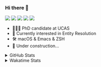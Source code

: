 ### Hi there 👋

[![](https://img.shields.io/badge/-Email-325180?logo=maildotru&logoColor=white&style=flat-square)](mailto:hi@wang.tianshu.me)
[![](https://img.shields.io/badge/-GitHub-black?logo=GitHub&style=flat-square)](https://github.com/tshu-w)
[![](https://img.shields.io/badge/-Telegram-26a5e4?labelColor=fafafa&logo=telegram&style=flat-square)](https://t.me/tshu_w) 
[![](https://img.shields.io/badge/-Twitter-1da1f2?logo=Twitter&logoColor=white&style=flat-square)](https://twitter.com/tshu_w)
[![](https://komarev.com/ghpvc/?username=tshu-w&color=blueviolet&style=flat-square)]()



- 🧑🏻‍🎓 PhD candidate at UCAS
- 🔭 Currently interested in Entity Resolution
- 🛠 macOS & Emacs & ZSH
- 🚧 Under construction...

<details>

<summary>GitHub Stats</summary>

![Tianshu's GitHub stats](https://github-readme-stats.vercel.app/api?username=tshu-w&show_icons=true&theme=buefy&count_private=true)
  
</details>


<details>
  <summary>Wakatime Stats</summary>

  Currently, files accessed by tramp cannot be tracked by wakatime, see https://github.com/wakatime/wakatime-mode/issues/27
  <br>
  
<!--START_SECTION:waka-->
**I'm an Early 🐤** 

```text
🌞 Morning    52 commits     ████░░░░░░░░░░░░░░░░░░░░░   18.31% 
🌆 Daytime    140 commits    ████████████░░░░░░░░░░░░░   49.3% 
🌃 Evening    87 commits     ███████░░░░░░░░░░░░░░░░░░   30.63% 
🌙 Night      5 commits      ░░░░░░░░░░░░░░░░░░░░░░░░░   1.76%

```
📅 **I'm Most Productive on Monday** 

```text
Monday       81 commits     ███████░░░░░░░░░░░░░░░░░░   28.52% 
Tuesday      50 commits     ████░░░░░░░░░░░░░░░░░░░░░   17.61% 
Wednesday    22 commits     ██░░░░░░░░░░░░░░░░░░░░░░░   7.75% 
Thursday     30 commits     ██░░░░░░░░░░░░░░░░░░░░░░░   10.56% 
Friday       45 commits     ████░░░░░░░░░░░░░░░░░░░░░   15.85% 
Saturday     34 commits     ███░░░░░░░░░░░░░░░░░░░░░░   11.97% 
Sunday       22 commits     ██░░░░░░░░░░░░░░░░░░░░░░░   7.75%

```


📊 **This Week I Spent My Time On** 

```text
💬 Programming Languages: 
sh                       21 hrs 50 mins      ██████████████████░░░░░░░   73.5% 
Org                      4 hrs 49 mins       ████░░░░░░░░░░░░░░░░░░░░░   16.25% 
Emacs Lisp               1 hr 52 mins        █░░░░░░░░░░░░░░░░░░░░░░░░   6.33% 
Bash                     47 mins             ░░░░░░░░░░░░░░░░░░░░░░░░░   2.67% 
Python                   9 mins              ░░░░░░░░░░░░░░░░░░░░░░░░░   0.52%

🔥 Editors: 
Zsh                      21 hrs 50 mins      ██████████████████░░░░░░░   73.5% 
Emacs                    7 hrs 52 mins       ██████░░░░░░░░░░░░░░░░░░░   26.5%

🐱‍💻 Projects: 
Terminal                 10 hrs 46 mins      █████████░░░░░░░░░░░░░░░░   36.23% 
lightning-template       6 hrs 6 mins        █████░░░░░░░░░░░░░░░░░░░░   20.57% 
Unknown Project          5 hrs 21 mins       ████░░░░░░░░░░░░░░░░░░░░░   18.05% 
universal-blocker        4 hrs 36 mins       ████░░░░░░░░░░░░░░░░░░░░░   15.53% 
emacs                    1 hr 46 mins        █░░░░░░░░░░░░░░░░░░░░░░░░   5.95%

💻 Operating System: 
Linux                    16 hrs 40 mins      ██████████████░░░░░░░░░░░   56.1% 
Mac                      13 hrs 2 mins       ███████████░░░░░░░░░░░░░░   43.9%

```

**I Mostly Code in Python** 

```text
Python                   8 repos             ██████████░░░░░░░░░░░░░░░   40.0% 
HTML                     2 repos             ██░░░░░░░░░░░░░░░░░░░░░░░   10.0% 
Emacs Lisp               2 repos             ██░░░░░░░░░░░░░░░░░░░░░░░   10.0% 
JavaScript               2 repos             ██░░░░░░░░░░░░░░░░░░░░░░░   10.0% 
TeX                      2 repos             ██░░░░░░░░░░░░░░░░░░░░░░░   10.0%

```



 Last Updated on 09/03/2022 08:06:11 UTC
<!--END_SECTION:waka-->
</details>
